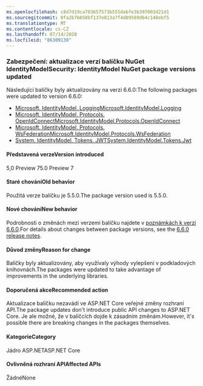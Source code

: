 ```yaml
---
ms.openlocfilehash: c8d7d19ca703657573b555dabfe3b397003d21d1
ms.sourcegitcommit: 0fa2b7b658bf137e813a7f4d09589d64c148ebf5
ms.translationtype: MT
ms.contentlocale: cs-CZ
ms.lasthandoff: 07/14/2020
ms.locfileid: "86309138"
---
```

### <a name="security-identitymodel-nuget-package-versions-updated"></a><span data-ttu-id="1b439-101">Zabezpečení: aktualizace verzí balíčku NuGet IdentityModel</span><span class="sxs-lookup"><span data-stu-id="1b439-101">Security: IdentityModel NuGet package versions updated</span></span>

<span data-ttu-id="1b439-102">Následující balíčky byly aktualizovány na verzi 6.6.0:</span><span class="sxs-lookup"><span data-stu-id="1b439-102">The following packages were updated to version 6.6.0:</span></span>

- [<span data-ttu-id="1b439-103">Microsoft. IdentityModel. Logging</span><span class="sxs-lookup"><span data-stu-id="1b439-103">Microsoft.IdentityModel.Logging</span></span>](https://www.nuget.org/packages/Microsoft.IdentityModel.Logging)
- [<span data-ttu-id="1b439-104">Microsoft. IdentityModel. Protocols. OpenIdConnect</span><span class="sxs-lookup"><span data-stu-id="1b439-104">Microsoft.IdentityModel.Protocols.OpenIdConnect</span></span>](https://www.nuget.org/packages/Microsoft.IdentityModel.Protocols.OpenIdConnect)
- [<span data-ttu-id="1b439-105">Microsoft. IdentityModel. Protocols. WsFederation</span><span class="sxs-lookup"><span data-stu-id="1b439-105">Microsoft.IdentityModel.Protocols.WsFederation</span></span>](https://www.nuget.org/packages/Microsoft.IdentityModel.Protocols.WsFederation)
- [<span data-ttu-id="1b439-106">System. IdentityModel. Tokens. JWT</span><span class="sxs-lookup"><span data-stu-id="1b439-106">System.IdentityModel.Tokens.Jwt</span></span>](https://www.nuget.org/packages/System.IdentityModel.Tokens.Jwt)

#### <a name="version-introduced"></a><span data-ttu-id="1b439-107">Představená verze</span><span class="sxs-lookup"><span data-stu-id="1b439-107">Version introduced</span></span>

<span data-ttu-id="1b439-108">5,0 Preview 7</span><span class="sxs-lookup"><span data-stu-id="1b439-108">5.0 Preview 7</span></span>

#### <a name="old-behavior"></a><span data-ttu-id="1b439-109">Staré chování</span><span class="sxs-lookup"><span data-stu-id="1b439-109">Old behavior</span></span>

<span data-ttu-id="1b439-110">Použitá verze balíčku je 5.5.0.</span><span class="sxs-lookup"><span data-stu-id="1b439-110">The package version used is 5.5.0.</span></span>

#### <a name="new-behavior"></a><span data-ttu-id="1b439-111">Nové chování</span><span class="sxs-lookup"><span data-stu-id="1b439-111">New behavior</span></span>

<span data-ttu-id="1b439-112">Podrobnosti o změnách mezi verzemi balíčku najdete v [poznámkách k verzi 6.6.0](https://github.com/AzureAD/azure-activedirectory-identitymodel-extensions-for-dotnet/releases/tag/6.6.0).</span><span class="sxs-lookup"><span data-stu-id="1b439-112">For details about changes between package versions, see the [6.6.0 release notes](https://github.com/AzureAD/azure-activedirectory-identitymodel-extensions-for-dotnet/releases/tag/6.6.0).</span></span>

#### <a name="reason-for-change"></a><span data-ttu-id="1b439-113">Důvod změny</span><span class="sxs-lookup"><span data-stu-id="1b439-113">Reason for change</span></span>

<span data-ttu-id="1b439-114">Balíčky byly aktualizovány, aby využívaly výhody vylepšení v podkladových knihovnách.</span><span class="sxs-lookup"><span data-stu-id="1b439-114">The packages were updated to take advantage of improvements in the underlying libraries.</span></span>

#### <a name="recommended-action"></a><span data-ttu-id="1b439-115">Doporučená akce</span><span class="sxs-lookup"><span data-stu-id="1b439-115">Recommended action</span></span>

<span data-ttu-id="1b439-116">Aktualizace balíčku nezavádí ve ASP.NET Core veřejné změny rozhraní API.</span><span class="sxs-lookup"><span data-stu-id="1b439-116">The package updates don't introduce public API changes to ASP.NET Core.</span></span> <span data-ttu-id="1b439-117">Je ale možné, že v balíčcích dojde k zásadním změnám.</span><span class="sxs-lookup"><span data-stu-id="1b439-117">However, it's possible there are breaking changes in the packages themselves.</span></span>

#### <a name="category"></a><span data-ttu-id="1b439-118">Kategorie</span><span class="sxs-lookup"><span data-stu-id="1b439-118">Category</span></span>

<span data-ttu-id="1b439-119">Jádro ASP.NET</span><span class="sxs-lookup"><span data-stu-id="1b439-119">ASP.NET Core</span></span>

#### <a name="affected-apis"></a><span data-ttu-id="1b439-120">Ovlivněná rozhraní API</span><span class="sxs-lookup"><span data-stu-id="1b439-120">Affected APIs</span></span>

<span data-ttu-id="1b439-121">Žádné</span><span class="sxs-lookup"><span data-stu-id="1b439-121">None</span></span>

<!--

#### Affected APIs

Not detectable via API analysis

-->
